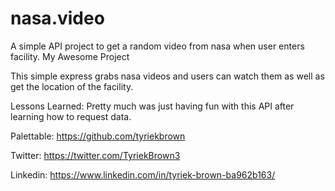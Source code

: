 # nasa.video
A simple API project to get a random video from nasa when user enters facility.
 My Awesome Project

This simple express grabs nasa videos and users can watch them as well as get the location of the facility.

Lessons Learned: Pretty much was just having fun with this API after learning how to request data.

Palettable: https://github.com/tyriekbrown

Twitter: https://twitter.com/TyriekBrown3

Linkedin: https://www.linkedin.com/in/tyriek-brown-ba962b163/
